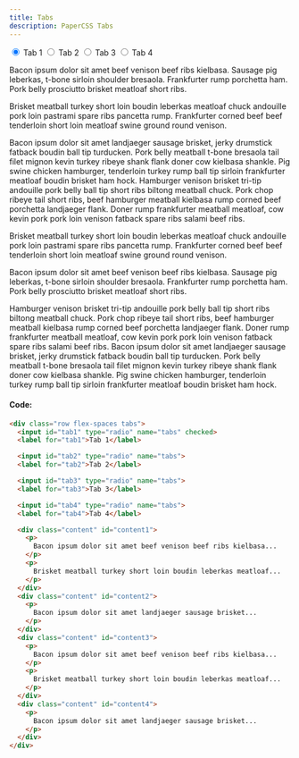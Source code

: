 ```yaml
---
title: Tabs
description: PaperCSS Tabs
---
```

<div class="row flex-spaces tabs">
  <input id="tab1" type="radio" name="tabs" checked>
  <label for="tab1">Tab 1</label>
  <input id="tab2" type="radio" name="tabs">
  <label for="tab2">Tab 2</label>
  <input id="tab3" type="radio" name="tabs">
  <label for="tab3">Tab 3</label>
  <input id="tab4" type="radio" name="tabs">
  <label for="tab4">Tab 4</label>
  <div class="content" id="content1">
    <p>
      Bacon ipsum dolor sit amet beef venison beef ribs kielbasa. Sausage pig leberkas, t-bone sirloin shoulder bresaola. Frankfurter
      rump porchetta ham. Pork belly prosciutto brisket meatloaf short ribs.
    </p>
    <p>
      Brisket meatball turkey short loin boudin leberkas meatloaf chuck andouille pork loin pastrami spare ribs pancetta rump.
      Frankfurter corned beef beef tenderloin short loin meatloaf swine ground round venison.
    </p>
  </div>
  <div class="content" id="content2">
    <p>
      Bacon ipsum dolor sit amet landjaeger sausage brisket, jerky drumstick fatback boudin ball tip turducken. Pork belly meatball
      t-bone bresaola tail filet mignon kevin turkey ribeye shank flank doner cow kielbasa shankle. Pig swine
      chicken hamburger, tenderloin turkey rump ball tip sirloin frankfurter meatloaf boudin brisket ham hock.
      Hamburger venison brisket tri-tip andouille pork belly ball tip short ribs biltong meatball chuck. Pork
      chop ribeye tail short ribs, beef hamburger meatball kielbasa rump corned beef porchetta landjaeger flank.
      Doner rump frankfurter meatball meatloaf, cow kevin pork pork loin venison fatback spare ribs salami
      beef ribs.
    </p>
  </div>
  <div class="content" id="content3">
    <p>
      Brisket meatball turkey short loin boudin leberkas meatloaf chuck andouille pork loin pastrami spare ribs pancetta rump.
      Frankfurter corned beef beef tenderloin short loin meatloaf swine ground round venison.
    </p>
    <p>
      Bacon ipsum dolor sit amet beef venison beef ribs kielbasa. Sausage pig leberkas, t-bone sirloin shoulder bresaola. Frankfurter
      rump porchetta ham. Pork belly prosciutto brisket meatloaf short ribs.
    </p>
  </div>
  <div class="content" id="content4">
    <p>
      Hamburger venison brisket tri-tip andouille pork belly ball tip short ribs biltong meatball chuck. Pork
      chop ribeye tail short ribs, beef hamburger meatball kielbasa rump corned beef porchetta landjaeger flank.
      Doner rump frankfurter meatball meatloaf, cow kevin pork pork loin venison fatback spare ribs salami
      beef ribs.
      Bacon ipsum dolor sit amet landjaeger sausage brisket, jerky drumstick fatback boudin ball tip turducken. Pork belly meatball
      t-bone bresaola tail filet mignon kevin turkey ribeye shank flank doner cow kielbasa shankle. Pig swine
      chicken hamburger, tenderloin turkey rump ball tip sirloin frankfurter meatloaf boudin brisket ham hock.
    </p>
  </div>
</div>

#### Code:

```html
<div class="row flex-spaces tabs">
  <input id="tab1" type="radio" name="tabs" checked>
  <label for="tab1">Tab 1</label>

  <input id="tab2" type="radio" name="tabs">
  <label for="tab2">Tab 2</label>

  <input id="tab3" type="radio" name="tabs">
  <label for="tab3">Tab 3</label>

  <input id="tab4" type="radio" name="tabs">
  <label for="tab4">Tab 4</label>

  <div class="content" id="content1">
    <p>
      Bacon ipsum dolor sit amet beef venison beef ribs kielbasa...
    </p>
    <p>
      Brisket meatball turkey short loin boudin leberkas meatloaf...
    </p>
  </div>
  <div class="content" id="content2">
    <p>
      Bacon ipsum dolor sit amet landjaeger sausage brisket...
    </p>
  </div>
  <div class="content" id="content3">
    <p>
      Bacon ipsum dolor sit amet beef venison beef ribs kielbasa...
    </p>
    <p>
      Brisket meatball turkey short loin boudin leberkas meatloaf...
    </p>
  </div>
  <div class="content" id="content4">
    <p>
      Bacon ipsum dolor sit amet landjaeger sausage brisket...
    </p>
  </div>
</div>
```
